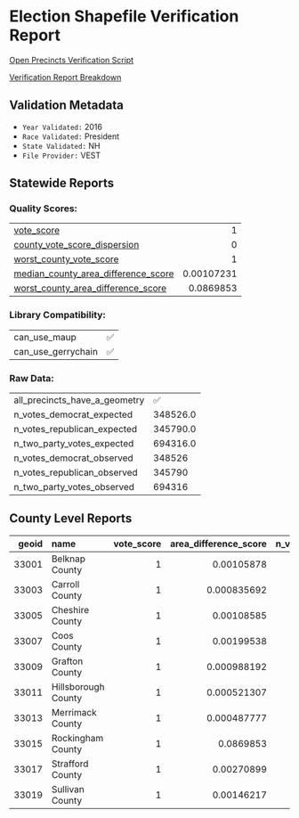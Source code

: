 
# Election Shapefile Verification Report

[Open Precincts Verification Script](https://github.com/OpenPrecincts/verification)

[Verification Report Breakdown](https://github.com/OpenPrecincts/verification#verification-report-breakdown)

## Validation Metadata
* `Year Validated:` 2016 
* `Race Validated:` President
* `State Validated:` NH
* `File Provider:` VEST

## Statewide Reports

### Quality Scores:
|                                                                                                            |            |
|:-----------------------------------------------------------------------------------------------------------|-----------:|
| [vote_score](https://github.com/OpenPrecincts/verification#vote-score)                                     | 1          |
| [county_vote_score_dispersion](https://github.com/OpenPrecincts/verification#county-vote-score-dispersion) | 0          |
| [worst_county_vote_score](https://github.com/OpenPrecincts/verification#vote-score)                        | 1          |
| [median_county_area_difference_score](https://github.com/OpenPrecincts/verification#area-difference-score) | 0.00107231 |
| [worst_county_area_difference_score](https://github.com/OpenPrecincts/verification#area-difference-score)  | 0.0869853  |

### Library Compatibility:
|                    |    |
|:-------------------|---:|
| can_use_maup       |  ✅ |
| can_use_gerrychain |  ✅ |

### Raw Data:
|                               |          |
|:------------------------------|:---------|
| all_precincts_have_a_geometry | ✅       |
| n_votes_democrat_expected     | 348526.0 |
| n_votes_republican_expected   | 345790.0 |
| n_two_party_votes_expected    | 694316.0 |
| n_votes_democrat_observed     | 348526   |
| n_votes_republican_observed   | 345790   |
| n_two_party_votes_observed    | 694316   |

## County Level Reports
|   geoid | name                |   vote_score |   area_difference_score |   n_votes_democrat_expected |   n_votes_republican_expected |   n_two_party_votes_expected |   n_votes_democrat_observed |   n_votes_republican_observed |   n_two_party_votes_observed |
|--------:|:--------------------|-------------:|------------------------:|----------------------------:|------------------------------:|-----------------------------:|----------------------------:|------------------------------:|-----------------------------:|
|   33001 | Belknap County      |            1 |             0.00105878  |                       13517 |                         19315 |                        32832 |                       13517 |                         19315 |                        32832 |
|   33003 | Carroll County      |            1 |             0.000835692 |                       12987 |                         14635 |                        27622 |                       12987 |                         14635 |                        27622 |
|   33005 | Cheshire County     |            1 |             0.00108585  |                       22064 |                         16876 |                        38940 |                       22064 |                         16876 |                        38940 |
|   33007 | Coos County         |            1 |             0.00199538  |                        6563 |                          7952 |                        14515 |                        6563 |                          7952 |                        14515 |
|   33009 | Grafton County      |            1 |             0.000988192 |                       28510 |                         19010 |                        47520 |                       28510 |                         19010 |                        47520 |
|   33011 | Hillsborough County |            1 |             0.000521307 |                       99589 |                        100013 |                       199602 |                       99589 |                        100013 |                       199602 |
|   33013 | Merrimack County    |            1 |             0.000487777 |                       40198 |                         37674 |                        77872 |                       40198 |                         37674 |                        77872 |
|   33015 | Rockingham County   |            1 |             0.0869853   |                       79994 |                         90447 |                       170441 |                       79994 |                         90447 |                       170441 |
|   33017 | Strafford County    |            1 |             0.00270899  |                       34894 |                         29072 |                        63966 |                       34894 |                         29072 |                        63966 |
|   33019 | Sullivan County     |            1 |             0.00146217  |                       10210 |                         10796 |                        21006 |                       10210 |                         10796 |                        21006 |
